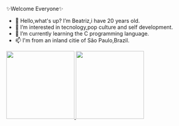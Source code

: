 ✨Welcome Everyone✨

- 👋 Hello,what's up? I’m Beatriz,i have 20 years old.
- 👀 I’m interested in tecnology,pop culture and self development.
- 🌱 I’m currently learning the C programming language.
- 📫 I'm from an inland citie of São Paulo,Brazil.

 <div>
  <a href="https://github.com/biatrz">
  <img height="180em" src="https://github-readme-stats.vercel.app/api?username=biatrz&show_icons=true&theme=tokyonight&include_all_commits=true&count_private=true"/>
  <img height="180em" src="https://github-readme-stats.vercel.app/api/top-langs/?username=biatrz&layout=compact&langs_count=7&theme=tokyonight"/>


<!---
biatrz/biatrz is a ✨ special ✨ repository because its `README.md` (this file) appears on your GitHub profile.
You can click the Preview link to take a look at your changes.
--->
